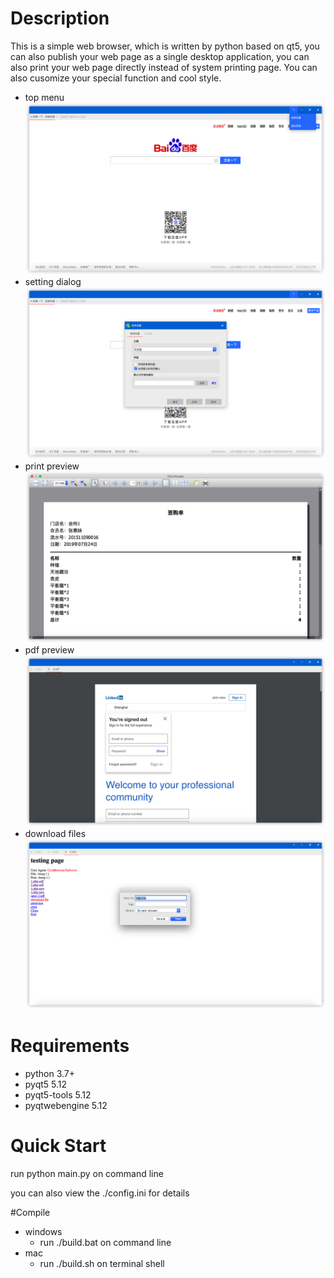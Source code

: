 # Description
This is a simple web browser, which is written by python based on qt5, you can also publish your web page as a single desktop application, you can also print your web page directly instead of  system printing page. You can also cusomize your special function and cool style. 

- top menu
![screenshot-1](https://github.com/pipibear/web-browser/blob/master/screenshot/screenshot-1.png)
- setting dialog
![screenshot-2](https://github.com/pipibear/web-browser/blob/master/screenshot/screenshot-2.png)
- print preview
![screenshot-3](https://github.com/pipibear/web-browser/blob/master/screenshot/screenshot-3.png)
- pdf preview
![screenshot-4](https://github.com/pipibear/web-browser/blob/master/screenshot/screenshot-4.png)
- download files
![screenshot-5](https://github.com/pipibear/web-browser/blob/master/screenshot/screenshot-5.png)

# Requirements
- python 3.7+
- pyqt5 5.12
- pyqt5-tools 5.12
- pyqtwebengine 5.12

# Quick Start
run python main.py on command line

you can also view the ./config.ini for details

#Compile
- windows
  - run ./build.bat on command line
- mac
  - run ./build.sh on terminal shell
  

